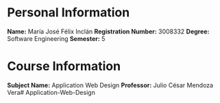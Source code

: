 # Personal Information

**Name:** María José Félix Inclán
**Registration Number:** 3008332
**Degree:** Software Engineering
**Semester:** 5

# Course Information

**Subject Name:** Application Web Design
**Professor:** Julio César Mendoza Vera# Application-Web-Design
